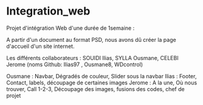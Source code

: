 # Integration_web

Projet d'intégration Web d'une durée de 1semaine :

A partir d'un document au format PSD, nous avons dû créer la page d'accueil d'un site internet.

Les différents collaborateurs : SOUIDI Ilias, SYLLA Ousmane, CELEBI Jerome (noms Github: Ilias97 , Ousmane8, WDcontrol)

Ousmane : Navbar, Dégradés de couleur, Slider sous la navbar
Ilias : Footer, Contact, labels, découpage de certaines images
Jerome : A la une, Où nous trouver, Call 1-2-3, Découpage des images, fusions des codes, chef de projet
